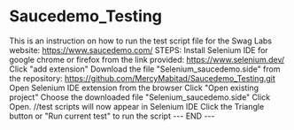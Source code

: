 # Saucedemo_Testing
This is an instruction on how to run the test script file for the Swag Labs website: https://www.saucedemo.com/
STEPS:
Install Selenium IDE for google chrome or firefox from the link provided: https://www.selenium.dev/
Click "add extension"
Download the file "Selenium_saucedemo.side" from the repository: https://github.com/MercyMabitad/Saucedemo_Testing.git
Open Selenium IDE extension from the browser
Click "Open existing project"
Choose the downloaded file "Selenium_saucedemo.side"
Click Open. //test scripts will now appear in Selenium IDE
Click the Triangle button or "Run current test" to run the script
--- END ---
